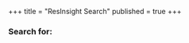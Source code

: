 +++
title = "ResInsight Search"
published = true
+++

<section>
  <div class="grid">
    <div class="whole">
      <article>
        <h1>Search for: <span id="search-title"></span></h1>
        <div id="search-results">
        </div>
      </article>
    </div>
  </div>
  <div class="clear"></div>
</section>

<script src="https://ajax.googleapis.com/ajax/libs/jquery/3.2.1/jquery.min.js"></script>
<script src="../js/lunr.min.js"></script>
<script>

/*window.store : [
    "{{ $.Site.Home.Ref }}": {
        "title": "{{ .Title }}",
        "content": "{{ .Plain}}",
        "html": "{{ .Content }}",
        "url": "{{ .Ref }}",
    }
]*/

window.store = {[
    {{ .Range $.Site.Allpages }}
        {
            {{ .Ref }}: {
                title: "{{ .Title }}",
                content: "{{ .Plain}}",
                html: "{{ .Content }}",
                url: "{{ .Ref }}",
        },
    {{ end }}
]};

console.log(window.store);

window.baseurl = "{{ site.baseurl }}";
</script>
<script src="../js/search.js"></script>

